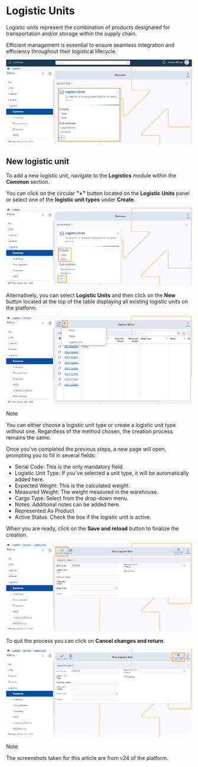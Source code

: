# Logistic Units 

Logistic units represent the combination of products designated for transportation and/or storage within the supply chain. 

Efficient management is essential to ensure seamless integration and efficiency throughout their logistical lifecycle.

![picture](pictures/Logistic_Units_14_03.png)

## New logistic unit 

To add a new logistic unit, navigate to the **Logistics** module within the **Common** section. 

You can click on the circular **"+"** button located on the **Logistic Units** panel or select one of the **logistic unit types** under **Create**.

![picture](pictures/Logistic_Units_Create_14_03.png)

Alternatively, you can select **Logistic Units** and then click on the **New** button located at the top of the table displaying all existing logistic units on the platform.

![picture](pictures/Logistic_Units_New_14_03.png)

> [!NOTE]
> 
> You can either choose a logistic unit type or create a logistic unit type without one. 
> Regardless of the method chosen, the creation process remains the same.

Once you've completed the previous steps, a new page will open, prompting you to fill in several fields:

- Serial Code: This is the only mandatory field.
- Logistic Unit Type: If you've selected a unit type, it will be automatically added here.
- Expected Weight: This is the calculated weight.
- Measured Weight: The weight measured in the warehouse.
- Cargo Type: Select from the drop-down menu.
- Notes: Additional notes can be added here.
- Represented As Product
- Active Status: Check the box if the logistic unit is active.

When you are ready, click on the **Save and reload** button to finalize the creation. 

![picture](pictures/Logistical_Unit_Save_14_03.png)

To quit the process you can click on **Cancel changes and return**.

![picture](pictures/Logistical_Unit_Cancel_14_03.png)

> [!NOTE]
> 
> The screenshots taken for this article are from v24 of the platform.
